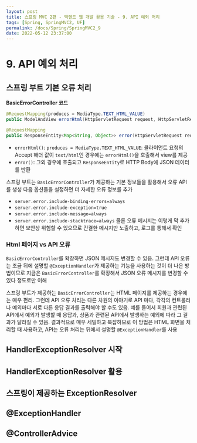 ```yaml
---
layout: post
title: 스프링 MVC 2편 - 백엔드 웹 개발 활용 기술 - 9. API 예외 처리
tags: [Spring, SpringMVC2, UF]
permalink: /docs/Spring/SpringMVC2_9
date: 2022-05-12 23:37:00
---
```

# 9. API 예외 처리

## 스프링 부트 기본 오류 처리

**BasicErrorController 코드**
```java
@RequestMapping(produces = MediaType.TEXT_HTML_VALUE)
public ModelAndView errorHtml(HttpServletRequest request, HttpServletResponse response) {}

@RequestMapping
public ResponseEntity<Map<String, Object>> error(HttpServletRequest request) {}
```

- `errorHtml()`: `produces = MediaType.TEXT_HTML_VALUE`: 클라이언트 요청의 Accept 해더 값이 `text/html`인 경우에는 `errorHtml()`을 호출해서 view를 제공
- `error()`: 그외 경우에 호출되고 `ResponseEntity`로 HTTP Body에 JSON 데이터를 반환

스프링 부트는 `BasicErrorController`가 제공하는 기본 정보들을 활용해서 오류 API를 생성
다음 옵션들을 설정하면 더 자세한 오류 정보를 추가
- `server.error.include-binding-errors=always`
- `server.error.include-exception=true`
- `server.error.include-message=always`
- `server.error.include-stacktrace=always`
물론 오류 메시지는 이렇게 막 추가하면 보안상 위험할 수 있으므로 간결한 메시지만 노출하고, 로그를 통해서 확인

### Html 페이지 vs API 오류

`BasicErrorController`를 확장하면 JSON 메시지도 변경할 수 있음. 그런데 API 오류는 조금 뒤에 설명할 `@ExceptionHandler`가 제공하는 기능을 사용하는 것이 더 나은 방법이므로 지금은 `BasicErrorController`를 확장해서 JSON 오류 메시지를 변경할 수 있다 정도로만 이해

스프링 부트가 제공하는 `BasicErrorController`는 HTML 페이지를 제공하는 경우에는 매우 편리. 그런데 API 오류 처리는 다른 차원의 이야기로 API 마다, 각각의 컨트롤러나 예외마다 서로 다른 응답 결과를 출력해야 할 수도 있음. 예를 들어서 회원과 관련된 API에서 예외가 발생할 때 응답과, 상품과 관련된 API에서 발생하는 예외에 따라 그 결과가 달라질 수 있음.
결과적으로 매우 세밀하고 복잡하므로 이 방법은 HTML 화면을 처리할 때 사용하고, API는 오류 처리는 뒤에서 설명할 `@ExceptionHandler`를 사용

## HandlerExceptionResolver 시작

## HandlerExceptionResolver 활용

## 스프링이 제공하는 ExceptionResolver

## @ExceptionHandler

## @ControllerAdvice